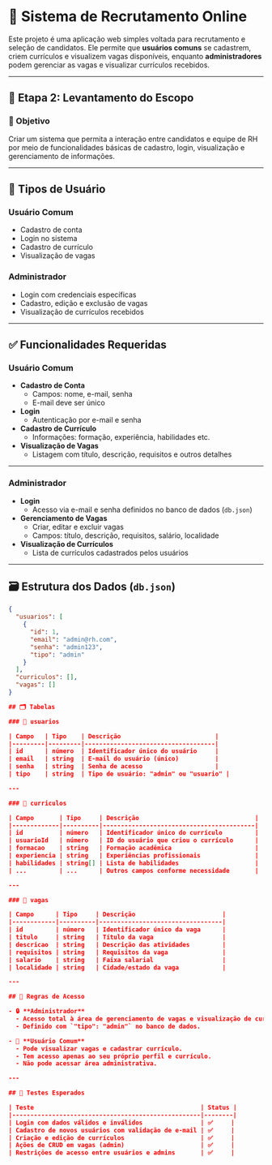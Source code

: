 # 🧾 Sistema de Recrutamento Online

Este projeto é uma aplicação web simples voltada para recrutamento e seleção de candidatos. Ele permite que **usuários comuns** se cadastrem, criem currículos e visualizem vagas disponíveis, enquanto **administradores** podem gerenciar as vagas e visualizar currículos recebidos.

---

## 📌 Etapa 2: Levantamento do Escopo

### 🎯 Objetivo

Criar um sistema que permita a interação entre candidatos e equipe de RH por meio de funcionalidades básicas de cadastro, login, visualização e gerenciamento de informações.

---

## 👤 Tipos de Usuário

### Usuário Comum

- Cadastro de conta
- Login no sistema
- Cadastro de currículo
- Visualização de vagas

### Administrador

- Login com credenciais específicas
- Cadastro, edição e exclusão de vagas
- Visualização de currículos recebidos

---

## ✅ Funcionalidades Requeridas

### Usuário Comum

- **Cadastro de Conta**
  - Campos: nome, e-mail, senha
  - E-mail deve ser único
- **Login**
  - Autenticação por e-mail e senha
- **Cadastro de Currículo**
  - Informações: formação, experiência, habilidades etc.
- **Visualização de Vagas**
  - Listagem com título, descrição, requisitos e outros detalhes

---

### Administrador

- **Login**
  - Acesso via e-mail e senha definidos no banco de dados (`db.json`)
- **Gerenciamento de Vagas**
  - Criar, editar e excluir vagas
  - Campos: título, descrição, requisitos, salário, localidade
- **Visualização de Currículos**
  - Lista de currículos cadastrados pelos usuários

---

## 🗃️ Estrutura dos Dados (`db.json`)

```json
{
  "usuarios": [
    {
      "id": 1,
      "email": "admin@rh.com",
      "senha": "admin123",
      "tipo": "admin"
    }
  ],
  "curriculos": [],
  "vagas": []
}

## 🗂️ Tabelas

### 🔸 usuarios

| Campo   | Tipo    | Descrição                          |
|---------|---------|------------------------------------|
| id      | número  | Identificador único do usuário     |
| email   | string  | E-mail do usuário (único)          |
| senha   | string  | Senha de acesso                    |
| tipo    | string  | Tipo de usuário: "admin" ou "usuario" |

---

### 🔸 curriculos

| Campo       | Tipo     | Descrição                                |
|-------------|----------|------------------------------------------|
| id          | número   | Identificador único do currículo         |
| usuarioId   | número   | ID do usuário que criou o currículo      |
| formacao    | string   | Formação acadêmica                       |
| experiencia | string   | Experiências profissionais               |
| habilidades | string[] | Lista de habilidades                     |
| ...         | ...      | Outros campos conforme necessidade       |

---

### 🔸 vagas

| Campo      | Tipo     | Descrição                        |
|------------|----------|----------------------------------|
| id         | número   | Identificador único da vaga      |
| titulo     | string   | Título da vaga                   |
| descricao  | string   | Descrição das atividades         |
| requisitos | string   | Requisitos da vaga               |
| salario    | string   | Faixa salarial                   |
| localidade | string   | Cidade/estado da vaga            |

---

## 🔐 Regras de Acesso

- 🔒 **Administrador**
  - Acesso total à área de gerenciamento de vagas e visualização de currículos.
  - Definido com `"tipo": "admin"` no banco de dados.

- 👤 **Usuário Comum**
  - Pode visualizar vagas e cadastrar currículo.
  - Tem acesso apenas ao seu próprio perfil e currículo.
  - Não pode acessar área administrativa.

---

## 🧪 Testes Esperados

| Teste                                              | Status |
|----------------------------------------------------|--------|
| Login com dados válidos e inválidos                | ✅     |
| Cadastro de novos usuários com validação de e-mail | ✅     |
| Criação e edição de currículos                     | ✅     |
| Ações de CRUD em vagas (admin)                     | ✅     |
| Restrições de acesso entre usuários e admins       | ✅     |
